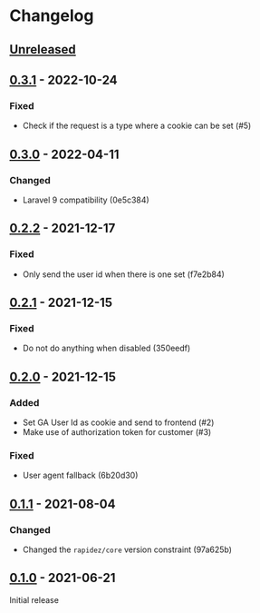 # Changelog

## [Unreleased](https://github.com/org/repo/compare/0.3.1...master)

## [0.3.1](https://github.com/org/repo/compare/0.3.0...0.3.1) - 2022-10-24

### Fixed

- Check if the request is a type where a cookie can be set (#5)

## [0.3.0](https://github.com/org/repo/compare/0.2.2...0.3.0) - 2022-04-11

### Changed

- Laravel 9 compatibility (0e5c384)

## [0.2.2](https://github.com/org/repo/compare/0.2.1...0.2.2) - 2021-12-17

### Fixed

- Only send the user id when there is one set (f7e2b84)

## [0.2.1](https://github.com/org/repo/compare/0.2.0...0.2.1) - 2021-12-15

### Fixed

- Do not do anything when disabled (350eedf)

## [0.2.0](https://github.com/org/repo/compare/0.1.1...0.2.0) - 2021-12-15

### Added

- Set GA User Id as cookie and send to frontend (#2)
- Make use of authorization token for customer (#3)

### Fixed

- User agent fallback (6b20d30)

## [0.1.1](https://github.com/org/repo/compare/0.1.0...0.1.1) - 2021-08-04

### Changed

- Changed the `rapidez/core` version constraint (97a625b)

## [0.1.0](https://github.com/org/repo/compare/49c28d8edf026b2ff3ef284d4d2b398c629b7954...0.1.0) - 2021-06-21

Initial release
